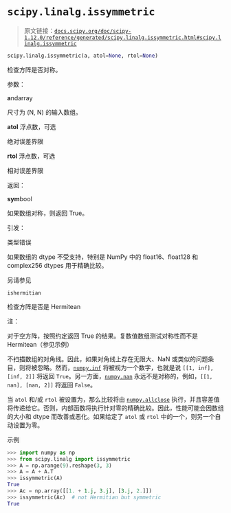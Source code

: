 # `scipy.linalg.issymmetric`

> 原文链接：[`docs.scipy.org/doc/scipy-1.12.0/reference/generated/scipy.linalg.issymmetric.html#scipy.linalg.issymmetric`](https://docs.scipy.org/doc/scipy-1.12.0/reference/generated/scipy.linalg.issymmetric.html#scipy.linalg.issymmetric)

```py
scipy.linalg.issymmetric(a, atol=None, rtol=None)
```

检查方阵是否对称。

参数：

**a**ndarray

尺寸为 (N, N) 的输入数组。

**atol** 浮点数，可选

绝对误差界限

**rtol** 浮点数，可选

相对误差界限

返回：

**sym**bool

如果数组对称，则返回 True。

引发：

类型错误

如果数组的 dtype 不受支持，特别是 NumPy 中的 float16、float128 和 complex256 dtypes 用于精确比较。

另请参见

`ishermitian`

检查方阵是否是 Hermitean

注：

对于空方阵，按照约定返回 True 的结果。复数值数组测试对称性而不是 Hermitean（参见示例）

不扫描数组的对角线。因此，如果对角线上存在无限大、NaN 或类似的问题条目，则将被忽略。然而，[`numpy.inf`](https://numpy.org/devdocs/reference/constants.html#numpy.inf "(in NumPy v2.0.dev0)") 将被视为一个数字，也就是说 `[[1, inf], [inf, 2]]` 将返回 `True`。另一方面，[`numpy.nan`](https://numpy.org/devdocs/reference/constants.html#numpy.nan "(in NumPy v2.0.dev0)") 永远不是对称的，例如，`[[1, nan], [nan, 2]]` 将返回 `False`。

当 `atol` 和/或 `rtol` 被设置为，那么比较将由 [`numpy.allclose`](https://numpy.org/devdocs/reference/generated/numpy.allclose.html#numpy.allclose "(in NumPy v2.0.dev0)") 执行，并且容差值将传递给它。否则，内部函数将执行针对零的精确比较。因此，性能可能会因数组的大小和 dtype 而改善或恶化。如果给定了 `atol` 或 `rtol` 中的一个，则另一个自动设置为零。

示例

```py
>>> import numpy as np
>>> from scipy.linalg import issymmetric
>>> A = np.arange(9).reshape(3, 3)
>>> A = A + A.T
>>> issymmetric(A)
True
>>> Ac = np.array([[1. + 1.j, 3.j], [3.j, 2.]])
>>> issymmetric(Ac)  # not Hermitian but symmetric
True 
```
